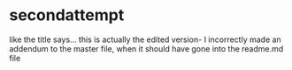 # secondattempt
like the title says...
this is actually the edited version- I incorrectly made an addendum to the master file, when it should have gone into the readme.md file
